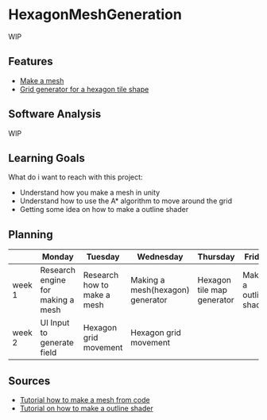 # HexagonMeshGeneration

WIP

## Features

- [Make a mesh](https://github.com/ColinvD/ProefOpdrachten/blob/master/Snake/script.js)
- [Grid generator for a hexagon tile shape](https://github.com/ColinvD/ProefOpdrachten/blob/master/Snake/script.js)

## Software Analysis
WIP

## Learning Goals
What do i want to reach with this project:
- Understand how you make a mesh in unity
- Understand how to use the A* algorithm to move around the grid
- Getting some idea on how to make a outline shader

## Planning

| | Monday | Tuesday | Wednesday | Thursday | Friday |
| --- | --- | --- | --- | --- | --- |
|week 1 | Research engine for making a mesh | Research how to make a mesh | Making a mesh(hexagon) generator | Hexagon tile map generator | Making a outline shader |
|week 2 | UI Input to generate field | Hexagon grid movement | Hexagon grid movement | | |

## Sources

- [Tutorial how to make a mesh from code](https://www.youtube.com/watch?v=IYMQ2ErFz0s)
- [Tutorial on how to make a outline shader](https://www.youtube.com/watch?v=SlTkBe4YNbo)

